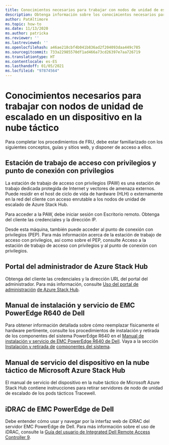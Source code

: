 ```yaml
---
title: Conocimientos necesarios para trabajar con nodos de unidad de escalado en un dispositivo en la nube táctico
description: Obtenga información sobre los conocimientos necesarios para trabajar con nodos de unidad de escalado en un dispositivo en la nube táctico.
author: PatAltimore
ms.topic: how-to
ms.date: 11/13/2020
ms.author: patricka
ms.reviewer: ''
ms.lastreviewed: ''
ms.openlocfilehash: a46ae218cbf4b041b836ad2f204093daa449c785
ms.sourcegitcommit: 733a22985570df1ad466a73cd26397e7aa726719
ms.translationtype: HT
ms.contentlocale: es-ES
ms.lasthandoff: 01/05/2021
ms.locfileid: "97874564"
---
```

# <a name="required-knowledge-for-working-with-scale-unit-nodes-in-a-tactical-cloud-appliance"></a>Conocimientos necesarios para trabajar con nodos de unidad de escalado en un dispositivo en la nube táctico

Para completar los procedimientos de FRU, debe estar familiarizado con los siguientes conceptos, guías y sitios web, y disponer de acceso a ellos.

## <a name="privileged-access-workstation-and-the-privileged-endpoint"></a>Estación de trabajo de acceso con privilegios y punto de conexión con privilegios

La estación de trabajo de acceso con privilegios (PAW) es una estación de trabajo dedicada protegida de Internet y vectores de amenaza externos. Puede residir en el host de ciclo de vida de hardware (HLH) o externamente en la red del cliente con acceso enrutable a los nodos de unidad de escalado de Azure Stack Hub.

Para acceder a la PAW, debe iniciar sesión con Escritorio remoto. Obtenga del cliente las credenciales y la dirección IP.

Desde esta máquina, también puede acceder al punto de conexión con privilegios (PEP).
Para más información acerca de la estación de trabajo de acceso con privilegios, así como sobre el PEP, consulte Acceso a la estación de trabajo de acceso con privilegios y al punto de conexión con privilegios.

## <a name="azure-stack-hub-administrator-portal"></a>Portal del administrador de Azure Stack Hub

Obtenga del cliente las credenciales y la dirección URL del portal del administrador.
Para más información, consulte [Uso del portal de administración](https://docs.microsoft.com/azure-stack/operator/azure-stack-manage-portals)
[de Azure Stack Hub](https://docs.microsoft.com/azure-stack/operator/azure-stack-manage-portals).

## <a name="dell-emc-poweredge-r640-installation-and-service-manual"></a>Manual de instalación y servicio de EMC PowerEdge R640 de Dell

Para obtener información detallada sobre cómo reemplazar físicamente el hardware pertinente, consulte los procedimientos de instalación y retirada de los componentes del sistema PowerEdge R640 en el [Manual de instalación y servicio de EMC PowerEdge R640 de Dell](https://www.dell.com/support/manuals/us/en/04/poweredge-r640/per640_ism_pub/dell-emc-poweredge-r640-overview?guid=guid-f39be9ba-158c-45e3-b8b1-f07bb750d6d4).
Vaya a la sección [Instalación y retirada de](https://www.dell.com/support/manuals/us/en/04/poweredge-r640/per640_ism_pub/installing-and-removing-system-components?guid=guid-5a5943c4-fe26-4faa-a10c-2afa4c1993ff&lang=en-us)
[componentes del sistema](https://www.dell.com/support/manuals/us/en/04/poweredge-r640/per640_ism_pub/installing-and-removing-system-components?guid=guid-5a5943c4-fe26-4faa-a10c-2afa4c1993ff&lang=en-us).

## <a name="microsoft-azure-stack-hub-tactical-cloud-appliance-service-manual"></a>Manual de servicio del dispositivo en la nube táctico de Microsoft Azure Stack Hub

El manual de servicio del dispositivo en la nube táctico de Microsoft Azure Stack Hub contiene instrucciones para retirar servidores de nodo de unidad de escalado de los pods tácticos Tracewell.

## <a name="dell-emc-poweredge-idrac"></a>iDRAC de EMC PowerEdge de Dell

Debe entender cómo usar y navegar por la interfaz web de iDRAC del servidor EMC PowerEdge de Dell. Para más información sobre el uso de iDRAC, consulte la [Guía del usuario de Integrated Dell Remote Access Controller 9](https://www.dell.com/support/manuals/us/en/04/poweredge-r840/idrac9_4.00.00.00_ug_new/overview-of-idrac?guid=guid-a03c2558-4f39-40c8-88b8-38835d0e9003).

